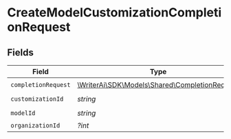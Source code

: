 # CreateModelCustomizationCompletionRequest


## Fields

| Field                                                                                     | Type                                                                                      | Required                                                                                  | Description                                                                               |
| ----------------------------------------------------------------------------------------- | ----------------------------------------------------------------------------------------- | ----------------------------------------------------------------------------------------- | ----------------------------------------------------------------------------------------- |
| `completionRequest`                                                                       | [\WriterAi\SDK\Models\Shared\CompletionRequest](../../models/shared/CompletionRequest.md) | :heavy_check_mark:                                                                        | N/A                                                                                       |
| `customizationId`                                                                         | *string*                                                                                  | :heavy_check_mark:                                                                        | N/A                                                                                       |
| `modelId`                                                                                 | *string*                                                                                  | :heavy_check_mark:                                                                        | N/A                                                                                       |
| `organizationId`                                                                          | *?int*                                                                                    | :heavy_minus_sign:                                                                        | N/A                                                                                       |